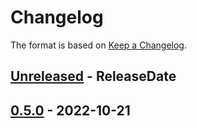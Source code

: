 # Changelog

The format is based on [Keep a Changelog].

[Keep a Changelog]: http://keepachangelog.com/en/1.0.0/

<!-- next-header -->
## [Unreleased] - ReleaseDate

## [0.5.0] - 2022-10-21

<!-- next-url -->
[Unreleased]: https://github.com/toml-rs/toml_edit/compare/toml_datetime-v0.5.0...HEAD
[0.5.0]: https://github.com/toml-rs/toml_edit/compare/87741642c0f1a5217fd125e99fb52181869f74fa...toml_datetime-v0.5.0
